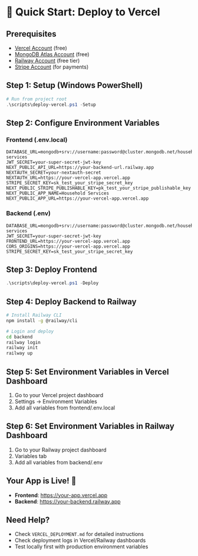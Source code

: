 # 🚀 Quick Start: Deploy to Vercel

## Prerequisites
- [Vercel Account](https://vercel.com) (free)
- [MongoDB Atlas Account](https://mongodb.com/atlas) (free)
- [Railway Account](https://railway.app) (free tier)
- [Stripe Account](https://stripe.com) (for payments)

## Step 1: Setup (Windows PowerShell)
```powershell
# Run from project root
.\scripts\deploy-vercel.ps1 -Setup
```

## Step 2: Configure Environment Variables

### Frontend (.env.local)
```env
DATABASE_URL=mongodb+srv://username:password@cluster.mongodb.net/household-services
JWT_SECRET=your-super-secret-jwt-key
NEXT_PUBLIC_API_URL=https://your-backend-url.railway.app
NEXTAUTH_SECRET=your-nextauth-secret
NEXTAUTH_URL=https://your-vercel-app.vercel.app
STRIPE_SECRET_KEY=sk_test_your_stripe_secret_key
NEXT_PUBLIC_STRIPE_PUBLISHABLE_KEY=pk_test_your_stripe_publishable_key
NEXT_PUBLIC_APP_NAME=Household Services
NEXT_PUBLIC_APP_URL=https://your-vercel-app.vercel.app
```

### Backend (.env)
```env
DATABASE_URL=mongodb+srv://username:password@cluster.mongodb.net/household-services
JWT_SECRET=your-super-secret-jwt-key
FRONTEND_URL=https://your-vercel-app.vercel.app
CORS_ORIGINS=https://your-vercel-app.vercel.app
STRIPE_SECRET_KEY=sk_test_your_stripe_secret_key
```

## Step 3: Deploy Frontend
```powershell
.\scripts\deploy-vercel.ps1 -Deploy
```

## Step 4: Deploy Backend to Railway
```bash
# Install Railway CLI
npm install -g @railway/cli

# Login and deploy
cd backend
railway login
railway init
railway up
```

## Step 5: Set Environment Variables in Vercel Dashboard
1. Go to your Vercel project dashboard
2. Settings → Environment Variables
3. Add all variables from frontend/.env.local

## Step 6: Set Environment Variables in Railway Dashboard
1. Go to your Railway project dashboard
2. Variables tab
3. Add all variables from backend/.env

## Your App is Live! 🎉

- **Frontend**: https://your-app.vercel.app
- **Backend**: https://your-backend.railway.app

## Need Help?
- Check `VERCEL_DEPLOYMENT.md` for detailed instructions
- Check deployment logs in Vercel/Railway dashboards
- Test locally first with production environment variables 